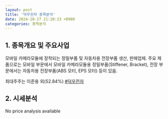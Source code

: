 ```yaml
---
layout: post
title: '덕우전자 종목분석'
date: 2024-10-27 21:20:23 +0900
categories: 종목분석
---
```


## 1. 종목개요 및 주요사업

모바일 카메라모듈에 장착되는 정밀부품 및 자동차용 전장부품 생산, 판매업체. 주요 제품으로는 모바일 부문에서 모바일 카메라모듈용 정밀부품(Stiffener, Bracket), 전장 부문에서는 자동차용 전장부품(ABS 모터, EPS 모터) 등이 있음. 

최대주주는 이준용 외(52.84%)
[#덕우전자](#)

## 2. 시세분석

No price analysis available
